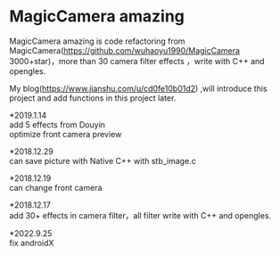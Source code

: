 # MagicCamera amazing
MagicCamera amazing is code refactoring from MagicCamera(https://github.com/wuhaoyu1990/MagicCamera 3000+star)，more than 30 camera filter effects ，write with C++ and opengles.</br>

My blog(https://www.jianshu.com/u/cd0fe10b01d2) ,will introduce this project and add functions in this project later.

*2019.1.14 </br>
add 5 effects from Douyin </br>
optimize front camera preview </br>
 

*2018.12.29 </br>
can save picture with Native C++ with stb_image.c </br>

*2018.12.19 </br>
can change front camera </br>

*2018.12.17</br>
add 30+ effects in camera filter，all filter write with C++ and opengles.</br>

*2022.9.25</br>
fix androidX </br>



